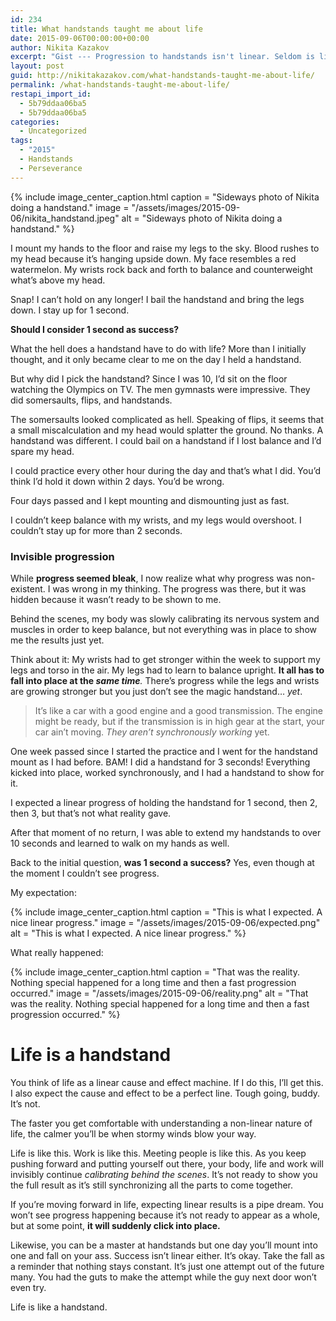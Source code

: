 ```yaml
---
id: 234
title: What handstands taught me about life
date: 2015-09-06T00:00:00+00:00
author: Nikita Kazakov
excerpt: "Gist --- Progression to handstands isn't linear. Seldom is life."
layout: post
guid: http://nikitakazakov.com/what-handstands-taught-me-about-life/
permalink: /what-handstands-taught-me-about-life/
restapi_import_id:
  - 5b79ddaa06ba5
  - 5b79ddaa06ba5
categories:
  - Uncategorized
tags:
  - "2015"
  - Handstands
  - Perseverance
---
```


{% include image_center_caption.html 
    caption = "Sideways photo of Nikita doing a handstand."
    image = "/assets/images/2015-09-06/nikita_handstand.jpeg"
    alt = "Sideways photo of Nikita doing a handstand."
%}

I mount my hands to the floor and raise my legs to the sky. Blood rushes to my head because it’s hanging upside down. My face resembles a red watermelon. My wrists rock back and forth to balance and counterweight what’s above my head.

Snap! I can’t hold on any longer! I bail the handstand and bring the legs down. I stay up for 1 second.

**Should I consider 1 second as success?**

What the hell does a handstand have to do with life? More than I initially thought, and it only became clear to me on the day I held a handstand.

But why did I pick the handstand? Since I was 10, I’d sit on the floor watching the Olympics on TV. The men gymnasts were impressive. They did somersaults, flips, and handstands.

The somersaults looked complicated as hell. Speaking of flips, it seems that a small miscalculation and my head would splatter the ground. No thanks. A handstand was different. I could bail on a handstand if I lost balance and I’d spare my head.

I could practice every other hour during the day and that’s what I did. You’d think I’d hold it down within 2 days. You’d be wrong.

Four days passed and I kept mounting and dismounting just as fast.

I couldn’t keep balance with my wrists, and my legs would overshoot. I couldn’t stay up for more than 2 seconds.

### Invisible progression

While **progress seemed bleak**, I now realize what why progress was non-existent. I was wrong in my thinking. The progress was there, but it was hidden because it wasn’t ready to be shown to me.

Behind the scenes, my body was slowly calibrating its nervous system and muscles in order to keep balance, but not everything was in place to show me the results just yet.

Think about it: My wrists had to get stronger within the week to support my legs and torso in the air. My legs had to learn to balance upright. **It all has to fall into place at the _same time_**_._ There’s progress while the legs and wrists are growing stronger but you just don’t see the magic handstand… _yet_.

> It’s like a car with a good engine and a good transmission. The engine might be ready, but if the transmission is in high gear at the start, your car ain’t moving. _They aren’t synchronously working_ yet.

One week passed since I started the practice and I went for the handstand mount as I had before. BAM! I did a handstand for 3 seconds! Everything kicked into place, worked synchronously, and I had a handstand to show for it.

I expected a linear progress of holding the handstand for 1 second, then 2, then 3, but that’s not what reality gave.

After that moment of no return, I was able to extend my handstands to over 10 seconds and learned to walk on my hands as well.

Back to the initial question, **was 1 second a success?** Yes, even though at the moment I couldn’t see progress.

My expectation:

{% include image_center_caption.html 
    caption = "This is what I expected. A nice linear progress."
    image = "/assets/images/2015-09-06/expected.png"
    alt = "This is what I expected. A nice linear progress."
%}

What really happened:

{% include image_center_caption.html 
    caption = "That was the reality. Nothing special happened for a long time and then a fast progression occurred."
    image = "/assets/images/2015-09-06/reality.png"
    alt = "That was the reality. Nothing special happened for a long time and then a fast progression occurred."
%}

# Life is a handstand

You think of life as a linear cause and effect machine. If I do this, I’ll get this. I also expect the cause and effect to be a perfect line. Tough going, buddy. It’s not.

The faster you get comfortable with understanding a non-linear nature of life, the calmer you’ll be when stormy winds blow your way.

Life is like this. Work is like this. Meeting people is like this. As you keep pushing forward and putting yourself out there, your body, life and work will invisibly continue _calibrating behind the scenes_. It’s not ready to show you the full result as it’s still synchronizing all the parts to come together.

If you’re moving forward in life, expecting linear results is a pipe dream. You won’t see progress happening because it’s not ready to appear as a whole, but at some point, **it will suddenly click into place.**

Likewise, you can be a master at handstands but one day you’ll mount into one and fall on your ass. Success isn’t linear either. It’s okay. Take the fall as a reminder that nothing stays constant. It’s just one attempt out of the future many. You had the guts to make the attempt while the guy next door won’t even try.

Life is like a handstand.